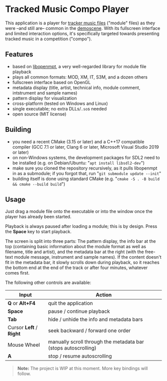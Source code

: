Tracked Music Compo Player
==========================

This application is a player for [tracker music files](https://en.wikipedia.org/wiki/Module_file) ("module" files) as they were &ndash;and still are&ndash; common in the [demoscene](https://en.wikipedia.org/wiki/Demoscene). With its fullscreen interface and limited interaction options, it's specifically targeted towards presenting tracked music in a competition ("compo").

## Features

- based on [libopenmpt](https://lib.openmpt.org/libopenmpt/), a very well-regarded library for module file playback
- plays all common formats: MOD, XM, IT, S3M, and a dozen others
- fullscreen interface based on OpenGL
- metadata display (title, artist, technical info, module comment, intstrument and sample names)
- pattern display for visualization
- cross-platform (tested on Windows and Linux)
- single executable; no extra DLLs/`.so`s needed
- open source (MIT license)

## Building

- you need a recent CMake (3.15 or later) and a C++17 compatible compiler (GCC 7.1 or later, Clang 6 or later, Microsoft Visual Studio 2019 or later)
- on non-Windows systems, the development packages for SDL2 need to be installed (e.g. on Debian/Ubuntu: "`apt install libsdl2-dev`")
- make sure you cloned the repository recursively, as it pulls libopenmpt in as a submodule; if you forgot that, run "`git submodule update --init`"
- building itself is done using standard CMake (e.g. "`cmake -S . -B build && cmake --build build`")

## Usage

Just drag a module file onto the executable or into the window once the player has already been started.

Playback is always paused after loading a module; this is by design. Press the **Space** key to start playback.

The screen is split into three parts: The pattern display, the info bar at the top (containing basic information about the module format as well as filename, title and artist), and the metadata bar at the right (with the free-text module message, instrument and sample names). If the content doesn't fit in the metadata bar, it slowly scrolls down during playback, so it reaches the bottom end at the end of the track or after four minutes, whatever comes first.

The following other controls are available:

| Input | Action |
|-------|--------|
| **Q** or **Alt+F4** | quit the application
| **Space** | pause / continue playback
| **Tab** | hide / unhide the info and metadata bars
| Cursor **Left** / **Right** | seek backward / forward one order
| Mouse Wheel | manually scroll through the metadata bar (stops autoscrolling)
| **A** | stop / resume autoscrolling

> **Note:**
> The project is WIP at this moment. More key bindings will follow.
